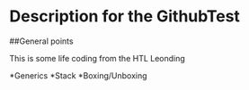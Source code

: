 # Description for the GithubTest 

##General points

This is some life coding from the HTL Leonding

*Generics
*Stack
*Boxing/Unboxing
